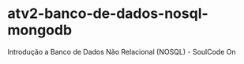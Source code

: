 # atv2-banco-de-dados-nosql-mongodb
Introdução a Banco de Dados Não Relacional (NOSQL) - SoulCode On
